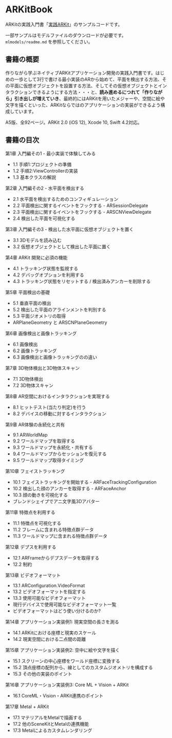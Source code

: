 # ARKitBook

ARKitの実践入門書「[実践ARKit](https://shu223.booth.pm/items/1038241)」のサンプルコードです。

一部サンプルはモデルファイルのダウンロードが必要です。`mlmodels/readme.md` を参照してください。

## 書籍の概要

作りながら学ぶネイティブARKitアプリケーション開発の実践入門書です。はじめの一歩として3行で書ける最小実装のARから始めて、平面を検出する方法、その平面に仮想オブジェクトを設置する方法、そしてその仮想オブジェクトとインタラクションできるようにする方法・・・と、**読み進めるにつれて「作りながら」引き出しが増えていき**、最終的にはARKitを用いたメジャーや、空間に絵や文字を描くといった、ARKitならではのアプリケーションの実装ができるよう構成しています。

A5版、全92ページ。ARKit 2.0 (iOS 12), Xcode 10, Swift 4.2対応。

## 書籍の目次

第1章 入門編その1 - 最小実装で体験してみる

- 1.1 手順1:プロジェクトの準備
- 1.2 手順2:ViewControllerの実装
- 1.3 基本クラスの解説

第2章 入門編その2 - 水平面を検出する

- 2.1 水平面を検出するためのコンフィギュレーション
- 2.2 平面検出に関するイベントをフックする - ARSessionDelegate
- 2.3 平面検出に関するイベントをフックする - ARSCNViewDelegate
- 2.4 検出した平面を可視化する

第3章 入門編その3 - 検出した水平面に仮想オブジェクトを置く

- 3.1 3Dモデルを読み込む
- 3.2 仮想オブジェクトとして検出した平面に置く

第4章 ARKit 開発に必須の機能

- 4.1 トラッキング状態を監視する
- 4.2 デバッグオプションを利用する
- 4.3 トラッキング状態をリセットする / 検出済みアンカーを削除する

第5章 平面検出の基礎

- 5.1 垂直平面の検出
- 5.2 検出した平面のアラインメントを判別する
- 5.3 平面ジオメトリの取得
- ARPlaneGeometry と ARSCNPlaneGeometry

第6章 画像検出と画像トラッキング

- 6.1 画像検出
- 6.2 画像トラッキング
- 6.3 画像検出と画像トラッキングのの違い

第7章 3D物体検出と3D物体スキャン

- 7.1 3D物体検出
- 7.2 3D物体スキャン

第8章 AR空間におけるインタラクションを実現する

- 8.1 ヒットテスト(当たり判定)を行う
- 8.2 デバイスの移動に対するインタラクション

第9章 AR体験の永続化と共有

- 9.1 ARWorldMap
- 9.2 ワールドマップを取得する
- 9.3 ワールドマップを永続化・共有する
- 9.4 ワールドマップからセッションを復元する
- 9.5 ワールドマップ取得タイミング

第10章 フェイストラッキング

- 10.1 フェイストラッキングを開始する - ARFaceTrackingConfiguration
- 10.2 検出した顔のアンカーを取得する - ARFaceAnchor
- 10.3 顔の動きを可視化する
- ブレンドシェイプでアニ文字風3Dアバター

第11章 特徴点を利用する

- 11.1 特徴点を可視化する
- 11.2 フレームに含まれる特徴点群データ
- 11.3 ワールドマップに含まれる特徴点群データ 

第12章 デプスを利用する

- 12.1 ARFrameからデプスデータを取得する
- 12.2 制約 

第13章 ビデオフォーマット

- 13.1 ARConfiguration.VideoFormat
- 13.2 ビデオフォーマットを指定する
- 13.3 使用可能なビデオフォーマット
- 現行デバイスで使用可能なビデオフォーマット一覧
- ビデオフォーマットはどう使い分けるのか?

第14章 アプリケーション実装例1: 現実空間の長さを測る

- 14.1 ARKitにおける座標と現実のスケール
- 14.2 現実空間における二点間の距離

第15章 アプリケーション実装例2: 空中に絵や文字を描く

- 15.1 スクリーンの中心座標をワールド座標に変換する
- 15.2 頂点座標の配列から、線としてのカスタムジオメトリを構成する 
- 15.3 その他の実装のポイント

第16章 アプリケーション実装例3: Core ML + Vision + ARKit

- 16.1 CoreML・Vision・ARKit連携のポイント

第17章 Metal + ARKit

- 17.1 マテリアルをMetalで描画する 
- 17.2 他のSceneKitとMetalの連携機能
- 17.3 Metalによるカスタムレンダリング
